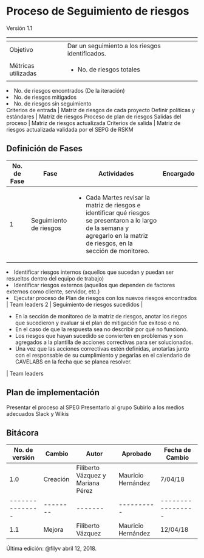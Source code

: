 # Proceso de Seguimiento de riesgos
Versión 1.1


[]() | []()  
--|--
Objetivo| Dar un seguimiento a los riesgos identificados.
Métricas utilizadas |<ul><li>No. de riesgos totales</li>
<li>No. de riesgos encontrados (De la iteración)</li>
<li>No. de riesgos mitigados</li>
<li>No. de riesgos sin seguimiento</li></ul>
Criterios de entrada | Matriz de riesgos de cada proyecto
Definir políticas y estándares | Matriz de riesgos
Proceso de plan de riesgos
Salidas del proceso | Matriz de riesgos actualizada
Criterios de salida | Matriz de riesgos actualizada validada por el SEPG de RSKM

## Definición de Fases
No. de Fase | Fase | Actividades | Encargado
------------|------|-------------|-----------
1 | Seguimiento de riesgos | <ul><li>Cada Martes revisar la matriz de riesgos e identificar qué riesgos se presentaron a lo largo de la semana y agregarlo en la matriz de riesgos, en la sección de monitoreo.</li>
<li> Identificar riesgos internos (aquellos que sucedan y puedan ser resueltos dentro del equipo de trabajo)</li>
<li> Identificar riesgos externos (aquellos que dependen de factores externos como cliente, servidor, etc.)</li>
<li> Ejecutar proceso de Plan de riesgos con los nuevos riesgos encontrados</li></ul> | Team leaders
2 | Seguimiento de riesgos sucedidos | <ul><li>En la sección de monitoreo de la matriz de riesgos, anotar los riegos que sucedieron y evaluar si el plan de mitigación fue exitoso o no.</li>
<li>En el caso de que la respuesta sea no describir por qué no funcionó.</li>
<li>Los riesgos que hayan sucedido se convierten en problemas y son agregados a la plantilla de acciones correctivas para ser solucionados.</li>
<li>Una vez que las acciones correctivas estén definidas, anotarlas junto con el responsable de su cumplimiento y pegarlas en el calendario de CAVELABS en la fecha que se planea resolver.</li></ul> | Team leaders

## Plan de implementación
Presentar el proceso al SPEG
Presentarlo al grupo 
Subirlo a los medios adecuados Slack y Wikis

## Bitácora
No. de versión | Cambio | Autor | Aprobado | Fecha de Cambio
---------------|--------|-------|----------|-----------------
1.0 | Creación | Filiberto Vázquez y Mariana Pérez | Mauricio Hernández| 7/04/18
---------------|--------|-------|----------|-----------------
1.1 | Mejora | Filiberto Vázquez | Mauricio Hernández| 12/04/18

Última edición: @filyv abril 12, 2018.
